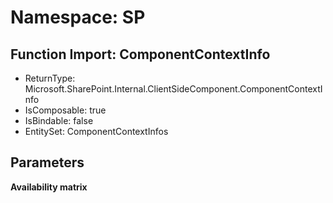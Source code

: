 # Namespace: SP

## Function Import: ComponentContextInfo

- ReturnType: Microsoft.SharePoint.Internal.ClientSideComponent.ComponentContextInfo
- IsComposable: true
- IsBindable: false
- EntitySet: ComponentContextInfos

## Parameters

**Availability matrix**


